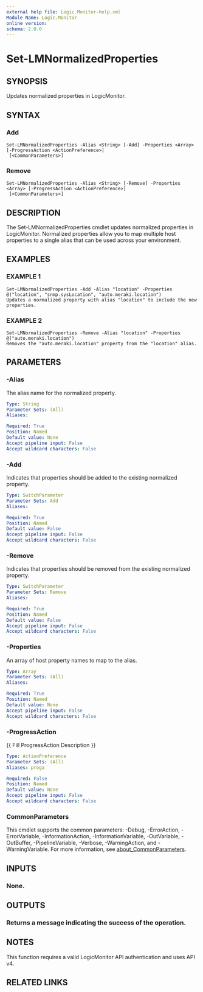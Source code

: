 ```yaml
---
external help file: Logic.Monitor-help.xml
Module Name: Logic.Monitor
online version:
schema: 2.0.0
---
```


# Set-LMNormalizedProperties

## SYNOPSIS
Updates normalized properties in LogicMonitor.

## SYNTAX

### Add
```
Set-LMNormalizedProperties -Alias <String> [-Add] -Properties <Array> [-ProgressAction <ActionPreference>]
 [<CommonParameters>]
```

### Remove
```
Set-LMNormalizedProperties -Alias <String> [-Remove] -Properties <Array> [-ProgressAction <ActionPreference>]
 [<CommonParameters>]
```

## DESCRIPTION
The Set-LMNormalizedProperties cmdlet updates normalized properties in LogicMonitor.
Normalized properties allow you to map multiple host properties to a single alias that can be used across your environment.

## EXAMPLES

### EXAMPLE 1
```
Set-LMNormalizedProperties -Add -Alias "location" -Properties @("location", "snmp.sysLocation", "auto.meraki.location")
Updates a normalized property with alias "location" to include the new properties.
```

### EXAMPLE 2
```
Set-LMNormalizedProperties -Remove -Alias "location" -Properties @("auto.meraki.location")
Removes the "auto.meraki.location" property from the "location" alias.
```

## PARAMETERS

### -Alias
The alias name for the normalized property.

```yaml
Type: String
Parameter Sets: (All)
Aliases:

Required: True
Position: Named
Default value: None
Accept pipeline input: False
Accept wildcard characters: False
```

### -Add
Indicates that properties should be added to the existing normalized property.

```yaml
Type: SwitchParameter
Parameter Sets: Add
Aliases:

Required: True
Position: Named
Default value: False
Accept pipeline input: False
Accept wildcard characters: False
```

### -Remove
Indicates that properties should be removed from the existing normalized property.

```yaml
Type: SwitchParameter
Parameter Sets: Remove
Aliases:

Required: True
Position: Named
Default value: False
Accept pipeline input: False
Accept wildcard characters: False
```

### -Properties
An array of host property names to map to the alias.

```yaml
Type: Array
Parameter Sets: (All)
Aliases:

Required: True
Position: Named
Default value: None
Accept pipeline input: False
Accept wildcard characters: False
```

### -ProgressAction
{{ Fill ProgressAction Description }}

```yaml
Type: ActionPreference
Parameter Sets: (All)
Aliases: proga

Required: False
Position: Named
Default value: None
Accept pipeline input: False
Accept wildcard characters: False
```

### CommonParameters
This cmdlet supports the common parameters: -Debug, -ErrorAction, -ErrorVariable, -InformationAction, -InformationVariable, -OutVariable, -OutBuffer, -PipelineVariable, -Verbose, -WarningAction, and -WarningVariable. For more information, see [about_CommonParameters](http://go.microsoft.com/fwlink/?LinkID=113216).

## INPUTS

### None.
## OUTPUTS

### Returns a message indicating the success of the operation.
## NOTES
This function requires a valid LogicMonitor API authentication and uses API v4.

## RELATED LINKS
